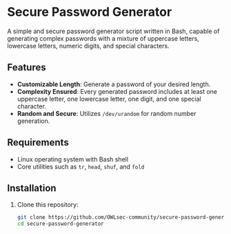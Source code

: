 # Secure Password Generator

A simple and secure password generator script written in Bash, capable of generating complex passwords with a mixture of uppercase letters, lowercase letters, numeric digits, and special characters.

## Features

- **Customizable Length**: Generate a password of your desired length.
- **Complexity Ensured**: Every generated password includes at least one uppercase letter, one lowercase letter, one digit, and one special character.
- **Random and Secure**: Utilizes `/dev/urandom` for random number generation.

## Requirements

- Linux operating system with Bash shell
- Core utilities such as `tr`, `head`, `shuf`, and `fold`

## Installation

1. Clone this repository:
   ```sh
   git clone https://github.com/OWLsec-community/secure-password-generator.git
   cd secure-password-generator
